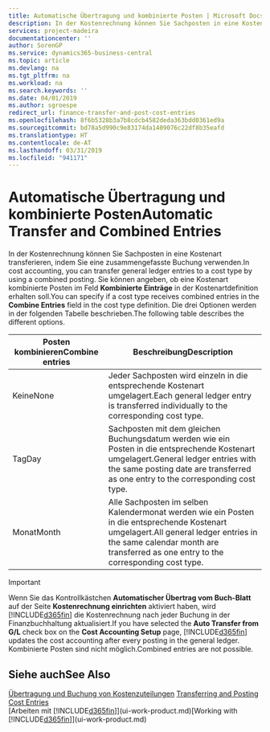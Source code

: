 ```yaml
---
title: Automatische Übertragung und kombinierte Posten | Microsoft Docs
description: In der Kostenrechnung können Sie Sachposten in eine Kostenart transferieren, indem Sie eine zusammengefasste Buchung verwenden. Sie können angeben, ob eine Kostenart kombinierte Posten im Feld **Kombinierte Einträge** in der Kostenartdefinition erhalten soll. Die drei Optionen werden in der folgenden Tabelle beschrieben.
services: project-madeira
documentationcenter: ''
author: SorenGP
ms.service: dynamics365-business-central
ms.topic: article
ms.devlang: na
ms.tgt_pltfrm: na
ms.workload: na
ms.search.keywords: ''
ms.date: 04/01/2019
ms.author: sgroespe
redirect_url: finance-transfer-and-post-cost-entries
ms.openlocfilehash: 8f6b5328b3a7b8cdcb4582deda363bdd0361ed9a
ms.sourcegitcommit: bd78a5d990c9e83174da1409076c22df8b35eafd
ms.translationtype: HT
ms.contentlocale: de-AT
ms.lasthandoff: 03/31/2019
ms.locfileid: "941171"
---
```

# <a name="automatic-transfer-and-combined-entries"></a><span data-ttu-id="1ccca-105">Automatische Übertragung und kombinierte Posten</span><span class="sxs-lookup"><span data-stu-id="1ccca-105">Automatic Transfer and Combined Entries</span></span>
<span data-ttu-id="1ccca-106">In der Kostenrechnung können Sie Sachposten in eine Kostenart transferieren, indem Sie eine zusammengefasste Buchung verwenden.</span><span class="sxs-lookup"><span data-stu-id="1ccca-106">In cost accounting, you can transfer general ledger entries to a cost type by using a combined posting.</span></span> <span data-ttu-id="1ccca-107">Sie können angeben, ob eine Kostenart kombinierte Posten im Feld **Kombinierte Einträge** in der Kostenartdefinition erhalten soll.</span><span class="sxs-lookup"><span data-stu-id="1ccca-107">You can specify if a cost type receives combined entries in the **Combine Entries** field in the cost type definition.</span></span> <span data-ttu-id="1ccca-108">Die drei Optionen werden in der folgenden Tabelle beschrieben.</span><span class="sxs-lookup"><span data-stu-id="1ccca-108">The following table describes the different options.</span></span>  

|<span data-ttu-id="1ccca-109">Posten kombinieren</span><span class="sxs-lookup"><span data-stu-id="1ccca-109">Combine entries</span></span>|<span data-ttu-id="1ccca-110">Beschreibung</span><span class="sxs-lookup"><span data-stu-id="1ccca-110">Description</span></span>|  
|---------------------|-----------------|  
|<span data-ttu-id="1ccca-111">Keine</span><span class="sxs-lookup"><span data-stu-id="1ccca-111">None</span></span>|<span data-ttu-id="1ccca-112">Jeder Sachposten wird einzeln in die entsprechende Kostenart umgelagert.</span><span class="sxs-lookup"><span data-stu-id="1ccca-112">Each general ledger entry is transferred individually to the corresponding cost type.</span></span>|  
|<span data-ttu-id="1ccca-113">Tag</span><span class="sxs-lookup"><span data-stu-id="1ccca-113">Day</span></span>|<span data-ttu-id="1ccca-114">Sachposten mit dem gleichen Buchungsdatum werden wie ein Posten in die entsprechende Kostenart umgelagert.</span><span class="sxs-lookup"><span data-stu-id="1ccca-114">General ledger entries with the same posting date are transferred as one entry to the corresponding cost type.</span></span>|  
|<span data-ttu-id="1ccca-115">Monat</span><span class="sxs-lookup"><span data-stu-id="1ccca-115">Month</span></span>|<span data-ttu-id="1ccca-116">Alle Sachposten im selben Kalendermonat werden wie ein Posten in die entsprechende Kostenart umgelagert.</span><span class="sxs-lookup"><span data-stu-id="1ccca-116">All general ledger entries in the same calendar month are transferred as one entry to the corresponding cost type.</span></span>|  

> [!IMPORTANT]  
>  <span data-ttu-id="1ccca-117">Wenn Sie das Kontrollkästchen **Automatischer Übertrag vom Buch-Blatt** auf der Seite **Kostenrechnung einrichten** aktiviert haben, wird [!INCLUDE[d365fin](includes/d365fin_md.md)] die Kostenrechnung nach jeder Buchung in der Finanzbuchhaltung aktualisiert.</span><span class="sxs-lookup"><span data-stu-id="1ccca-117">If you have selected the **Auto Transfer from G/L** check box on the **Cost Accounting Setup** page, [!INCLUDE[d365fin](includes/d365fin_md.md)] updates the cost accounting after every posting in the general ledger.</span></span> <span data-ttu-id="1ccca-118">Kombinierte Posten sind nicht möglich.</span><span class="sxs-lookup"><span data-stu-id="1ccca-118">Combined entries are not possible.</span></span>  

## <a name="see-also"></a><span data-ttu-id="1ccca-119">Siehe auch</span><span class="sxs-lookup"><span data-stu-id="1ccca-119">See Also</span></span>  
 <span data-ttu-id="1ccca-120">[Übertragung und Buchung von Kostenzuteilungen](finance-transfer-and-post-cost-entries.md) </span><span class="sxs-lookup"><span data-stu-id="1ccca-120">[Transferring and Posting Cost Entries](finance-transfer-and-post-cost-entries.md) </span></span>  
 <span data-ttu-id="1ccca-121">[Arbeiten mit [!INCLUDE[d365fin](includes/d365fin_md.md)]](ui-work-product.md)</span><span class="sxs-lookup"><span data-stu-id="1ccca-121">[Working with [!INCLUDE[d365fin](includes/d365fin_md.md)]](ui-work-product.md)</span></span>
